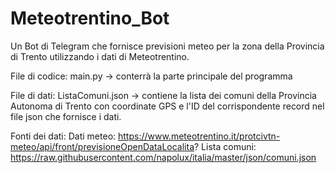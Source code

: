 # Meteotrentino_Bot
Un Bot di Telegram che fornisce previsioni meteo per la zona della Provincia di Trento utilizzando i dati di Meteotrentino.

File di codice:
main.py -> conterrà la parte principale del programma

File di dati:
ListaComuni.json -> contiene la lista dei comuni della Provincia Autonoma di Trento con coordinate GPS e l'ID del corrispondente record nel file json che fornisce i dati.

Fonti dei dati:
Dati meteo: https://www.meteotrentino.it/protcivtn-meteo/api/front/previsioneOpenDataLocalita?
Lista comuni: https://raw.githubusercontent.com/napolux/italia/master/json/comuni.json